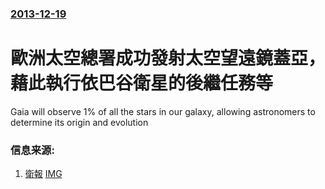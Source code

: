 ### [2013-12-19](/news/2013/12/19/index.md)

##### 
#  歐洲太空總署成功發射太空望遠鏡蓋亞，藉此執行依巴谷衛星的後繼任務等 

Gaia will observe 1% of all the stars in our galaxy, allowing astronomers to determine its origin and evolution


### 信息来源:

1. [衛報](http://www.theguardian.com/science/2013/dec/19/gaia-space-telescope-launches-milky-way-galaxy) [IMG](https://i.guim.co.uk/img/static/sys-images/Guardian/Pix/audio/video/2013/12/19/1387454256736/Soyouz-rocket-launches-ca-008.jpg?width=1200&height=630&quality=85&auto=format&fit=crop&overlay-align=bottom%2Cleft&overlay-width=100p&overlay-base64=L2ltZy9zdGF0aWMvb3ZlcmxheXMvdGctYWdlLTIwMTMucG5n&enable=upscale&s=6bb2d7457962560692c95b50a03f5f88)
